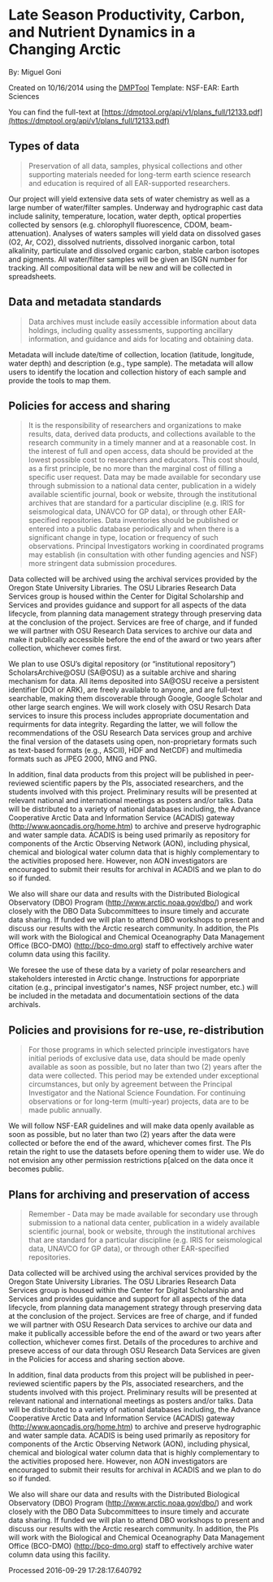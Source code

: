 # Late Season Productivity, Carbon, and Nutrient Dynamics in a Changing Arctic

By: Miguel Goni

Created on 10/16/2014 using the [DMPTool](https://dmp.cdlib.org/) Template: NSF-EAR: Earth Sciences

You can find the full-text at [https://dmptool.org/api/v1/plans_full/12133.pdf](https://dmptool.org/api/v1/plans_full/12133.pdf) 

## Types of data

> Preservation of all data, samples, physical collections and other supporting materials needed for long-term earth science research and education is required of all EAR-supported researchers.

Our project will yield extensive data sets of water chemistry as well as a large number of water/filter samples. Underway and hydrographic cast data include salinity, temperature, location, water depth, optical properties collected by sensors (e.g. chlorophyll fluorescence, CDOM, beam-attenuation). Analyses of waters samples will yield data on dissolved gases (O2, Ar, CO2), dissolved nutrients, dissolved inorganic carbon, total alkalinity, particulate and dissolved organic carbon, stable carbon isotopes and pigments. All water/filter samples will be given an ISGN number for tracking. All compositional data will be new and will be collected in spreadsheets.


## Data and metadata standards

> Data archives must include easily accessible information about data holdings, including quality assessments, supporting ancillary information, and guidance and aids for locating and obtaining data.

Metadata will include date/time of collection, location (latitude, longitude, water depth) and description (e.g., type sample). The metadata will allow users to identify the location and collection history of each sample and provide the tools to map them.


## Policies for access and sharing

> It is the responsibility of researchers and organizations to make results, data, derived data products, and collections available to the research community in a timely manner and at a reasonable cost.  In the interest of full and open access, data should be provided at the lowest possible cost to researchers and educators. This cost should, as a first principle, be no more than the marginal cost of filling a specific user request. Data may be made available for secondary use through submission to a national data center, publication in a widely available scientific journal, book or website, through the institutional archives that are standard for a particular discipline (e.g. IRIS for seismological data, UNAVCO for GP data), or through other EAR-specified repositories. Data inventories should be published or entered into a public database periodically and when there is a significant change in type, location or frequency of such observations. Principal Investigators working in coordinated programs may establish (in consultation with other funding agencies and NSF) more stringent data submission procedures.

Data collected will be archived using the archival services provided by the Oregon State University Libraries. The OSU Libraries Research Data Services group is housed within the Center for Digital Scholarship and Services and provides guidance and support for all aspects of the data lifecycle, from planning data management strategy through preserving data at the conclusion of the project. Services are free of charge, and if funded we will partner with OSU Research Data services to archive our data and make it publically accessible before the end of the award or two years after collection, whichever comes first.

We plan to use OSU&rsquo;s digital repository (or &ldquo;institutional repository&rdquo;) ScholarsArchive@OSU (SA@OSU) as a suitable archive and sharing mechanism for data. All items deposited into SA@OSU receive a persistent identifier (DOI or ARK), are freely available to anyone, and are full-text searchable, making them discoverable through Google, Google Scholar and other large search engines. We will work closely with OSU Resarch Data services to insure this process includes appropriate documentation and requirments for data integrity. Regarding the latter, we will follow the recommendations of the OSU Research Data services group and archive the final version of the datasets using open, non-proprietary formats such as text-based formats (e.g., ASCII), HDF and NetCDF) and multimedia formats such as JPEG 2000, MNG and PNG.

In addition, final data products from this project will be published in peer-reviewed scientific papers by the PIs, associated researchers, and the students involved with this project. Preliminary results will be presented at relevant national and international meetings as posters and/or talks. Data will be distributed to a variety of national databases including, the Advance Cooperative Arctic Data and Information Service (ACADIS) gateway (http://www.aoncadis.org/home.htm) to archive and preserve hydrographic and water sample data. ACADIS is being used primarily as repository for components of the Arctic Observing Network (AON), including physical, chemical and biological water column data that is highly complementary to the activities proposed here. However, non AON investigators are encouraged to submit their results for archival in ACADIS and we plan to do so if funded.

We also will share our data and results with the Distributed Biological Observatory (DBO) Program (http://www.arctic.noaa.gov/dbo/) and work closely with the DBO Data Subcommittees to insure timely and accurate data sharing. If funded we will plan to attend DBO workshops to present and discuss our results with the Arctic research community. In addition, the PIs will work with the Biological and Chemical Oceanography Data Management Office (BCO-DMO) (http://bco-dmo.org) staff to effectively archive water column data using this facility.

We foresee the use of these data by a variety of polar researchers and stakeholders interested in Arctic change. Instructions for apporpriate citation (e.g., principal investigator's names, NSF project number, etc.) will be included in the metadata and documentatioin sections of the data archivals.


## Policies and provisions for re-use, re-distribution

> For those programs in which selected principle investigators have initial periods of exclusive data use, data should be made openly available as soon as possible, but no later than two (2) years after the data were collected. This period may be extended under exceptional circumstances, but only by agreement between the Principal Investigator and the National Science Foundation. For continuing observations or for long-term (multi-year) projects, data are to be made public annually.

We will follow NSF-EAR guidelines and will make data openly available as soon as possible, but no later than two (2) years after the data were collected or before the end of the award, whichever comes first. The PIs retain the right to use the datasets before opening them to wider use. We do not envision any other permission restrictions p[alced on the data once it becomes public.


## Plans for archiving and preservation of access

> Remember - Data may be made available for secondary use through submission to a national data center, publication in a widely available scientific journal, book or website, through the institutional archives that are standard for a particular discipline (e.g. IRIS for seismological data, UNAVCO for GP data), or through other EAR-specified repositories.

Data collected will be archived using the archival services provided by the Oregon State University Libraries. The OSU Libraries Research Data Services group is housed within the Center for Digital Scholarship and Services and provides guidance and support for all aspects of the data lifecycle, from planning data management strategy through preserving data at the conclusion of the project. Services are free of charge, and if funded we will partner with OSU Research Data services to archive our data and make it publically accessible before the end of the award or two years after collection, whichever comes first. Details of the procedures to archive and preseve access of our data through OSU Research Data Services are given in the Policies for access and sharing section above.

In addition, final data products from this project will be published in peer-reviewed scientific papers by the PIs, associated researchers, and the students involved with this project. Preliminary results will be presented at relevant national and international meetings as posters and/or talks. Data will be distributed to a variety of national databases including, the Advance Cooperative Arctic Data and Information Service (ACADIS) gateway (http://www.aoncadis.org/home.htm) to archive and preserve hydrographic and water sample data. ACADIS is being used primarily as repository for components of the Arctic Observing Network (AON), including physical, chemical and biological water column data that is highly complementary to the activities proposed here. However, non AON investigators are encouraged to submit their results for archival in ACADIS and we plan to do so if funded.

We also will share our data and results with the Distributed Biological Observatory (DBO) Program (http://www.arctic.noaa.gov/dbo/) and work closely with the DBO Data Subcommittees to insure timely and accurate data sharing. If funded we will plan to attend DBO workshops to present and discuss our results with the Arctic research community. In addition, the PIs will work with the Biological and Chemical Oceanography Data Management Office (BCO-DMO) (http://bco-dmo.org) staff to effectively archive water column data using this facility.


Processed 2016-09-29 17:28:17.640792
